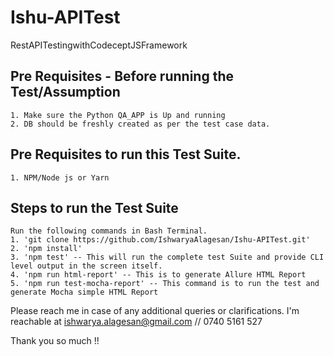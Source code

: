 # Ishu-APITest
RestAPITestingwithCodeceptJSFramework

## Pre Requisites - Before running the Test/Assumption
    1. Make sure the Python QA_APP is Up and running 
    2. DB should be freshly created as per the test case data.

## Pre Requisites to run this Test Suite.
    1. NPM/Node js or Yarn

## Steps to run the Test Suite
    Run the following commands in Bash Terminal.
    1. 'git clone https://github.com/IshwaryaAlagesan/Ishu-APITest.git'
    2. 'npm install'
    3. 'npm test' -- This will run the complete test Suite and provide CLI level output in the screen itself.
    4. 'npm run html-report' -- This is to generate Allure HTML Report
    5. 'npm run test-mocha-report' -- This command is to run the test and generate Mocha simple HTML Report

Please reach me in case of any additional queries or clarifications.
I'm reachable at ishwarya.alagesan@gmail.com // 0740 5161 527

Thank you so much !!